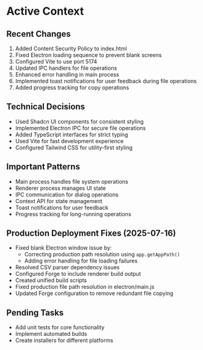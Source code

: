 # Active Context

## Recent Changes

1. Added Content Security Policy to index.html
2. Fixed Electron loading sequence to prevent blank screens
3. Configured Vite to use port 5174
4. Updated IPC handlers for file operations
5. Enhanced error handling in main process
6. Implemented toast notifications for user feedback during file operations
7. Added progress tracking for copy operations

## Technical Decisions

- Used Shadcn UI components for consistent styling
- Implemented Electron IPC for secure file operations
- Added TypeScript interfaces for strict typing
- Used Vite for fast development experience
- Configured Tailwind CSS for utility-first styling

## Important Patterns

- Main process handles file system operations
- Renderer process manages UI state
- IPC communication for dialog operations
- Context API for state management
- Toast notifications for user feedback
- Progress tracking for long-running operations

## Production Deployment Fixes (2025-07-16)

- Fixed blank Electron window issue by:
  - Correcting production path resolution using `app.getAppPath()`
  - Adding error handling for file loading failures
- Resolved CSV parser dependency issues
- Configured Forge to include renderer build output
- Created unified build scripts
- Fixed production file path resolution in electron/main.js
- Updated Forge configuration to remove redundant file copying

## Pending Tasks

- Add unit tests for core functionality
- Implement automated builds
- Create installers for different platforms

